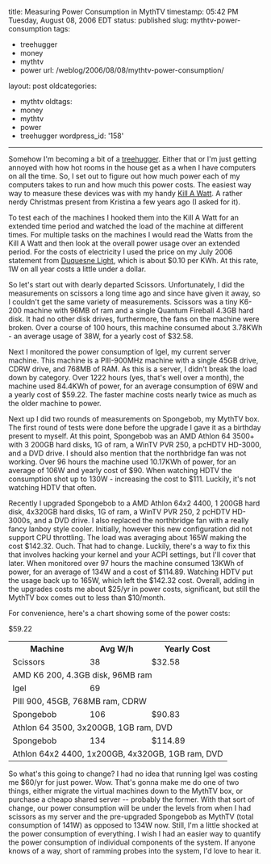title: Measuring Power Consumption in MythTV
timestamp: 05:42 PM Tuesday, August 08, 2006 EDT
status: published
slug: mythtv-power-consumption
tags:
- treehugger
- money
- mythtv
- power
url: /weblog/2006/08/08/mythtv-power-consumption/

layout: post
oldcategories:
- mythtv
oldtags:
- money
- mythtv
- power
- treehugger
wordpress_id: '158'

---

Somehow I'm becoming a bit of a [treehugger](http://www.treehugger.com/). Either that or I'm just getting annoyed with how hot rooms in the house get as a when I have computers on all the time.  So, I set out to figure out how much power each of my computers takes to run and how much this power costs.  The easiest way way to measure these devices was with my handy [Kill A Watt](http://www.p3international.com/products/special/P4400/P4400-CE.html). A rather nerdy Christmas present from Kristina a few years ago (I asked for it).

To test each of the machines I hooked them into the Kill A Watt for an extended time period and watched the load of the machine at different times.  For multiple tasks on the machines I would read the Watts from the Kill A Watt and then look at the overall power usage over an extended period.  For the costs of electricity I used the price on my July 2006 statement from [Duquesne Light](http://www.duquesnelight.com/), which is about $0.10 per KWh.  At this rate, 1W on all year costs a little under a dollar.

So let's start out with dearly departed Scissors.  Unfortunately, I did the measurements on scissors a long time ago and since have given it away, so I couldn't get the same variety of measurements.  Scissors was a tiny K6-200 machine with 96MB of ram and a single Quantum Fireball 4.3GB hard disk.  It had no other disk drives, furthermore, the fans on the machine were broken.  Over a course of 100 hours, this machine consumed about 3.78KWh - an average usage of 38W, for a yearly cost of $32.58.

Next I monitored the power consumption of Igel, my current server machine.  This machine is a PIII-900MHz machine with a single 45GB drive, CDRW drive, and 768MB of RAM.  As this is a server, I didn't break the load down by category.  Over 1222 hours (yes, that's well over a month), the machine used 84.4KWh of power, for an average consumption of 69W and a yearly cost of $59.22.  The faster machine costs nearly twice as much as the older machine to power.

Next up I did two rounds of measurements on Spongebob, my MythTV box.  The first round of tests were done before the upgrade I gave it as a birthday present to myself.  At this point, Spongebob was an AMD Athlon 64 3500+ with 3 200GB hard disks, 1G of ram, a WinTV PVR 250, a pcHDTV HD-3000, and a DVD drive.  I should also mention that the northbridge fan was not working.  Over 96 hours the machine used 10.17KWh of power, for an average of 106W and yearly cost of $90.  When watching HDTV the consumption shot up to 130W - increasing the cost to $111.  Luckily, it's not watching HDTV that often.

Recently I upgraded Spongebob to a AMD Athlon 64x2 4400, 1 200GB hard disk, 4x320GB hard disks, 1G of ram, a WinTV PVR 250, 2 pcHDTV HD-3000s, and a DVD drive.  I also replaced the northbridge fan with a really fancy lanboy style cooler.  Initially, however this new configuration did not support CPU throttling.  The load was averaging about 165W making the cost $142.32.  Ouch.  That had to change.  Luckily, there's a way to fix this that involves hacking your kernel and your ACPI settings, but I'll cover that later.  When monitored over 97 hours the machine consumed 13KWh of power, for an average of 134W and a cost of $114.89. Watching HDTV put the usage back up to 165W, which left the $142.32 cost.  Overall, adding in the upgrades costs me about $25/yr in power costs, significant, but still the MythTV box comes out to less than $10/month.

For convenience, here's a chart showing some of the power costs:

<table>
    <tr><th>Machine</th><th>Avg W/h</th><th>Yearly Cost</th></tr>
    <tr><td>Scissors</td><td>38</td><td>$32.58</td></tr>
    <tr><td colspan="3">AMD K6 200, 4.3GB disk, 96MB ram</td></tr>
    <tr><td>Igel</td><td>69</td>$59.22</td></tr>
    <tr><td colspan="3">PIII 900, 45GB, 768MB ram, CDRW</td></tr>
    <tr><td>Spongebob</td><td>106</td><td>$90.83</td></tr>
    <tr><td colspan="3">Athlon 64 3500, 3x200GB, 1GB ram, DVD</td></tr>
    <tr><td>Spongebob</td><td>134</td><td>$114.89</td></tr>
    <tr><td colspan="3">Athlon 64x2 4400, 1x200GB, 4x320GB, 1GB ram, DVD</td></tr>
</table>

So what's this going to change?  I had no idea that running Igel was costing me $60/yr for just power.  Wow.  That's gonna make me do one of two things, either migrate the virtual machines down to the MythTV box, or purchase a cheapo shared server -- probably the former.  With that sort of change, our power consumption will be under the levels from when I had scissors as my server and the pre-upgraded Spongebob as MythTV (total consumption of 141W) as opposed to 134W now.  Still, I'm a little shocked at the power consumption of everything.  I wish I had an easier way to quantify the power consumption of individual components of the system.  If anyone knows of a way, short of ramming probes into the system, I'd love to hear it.
